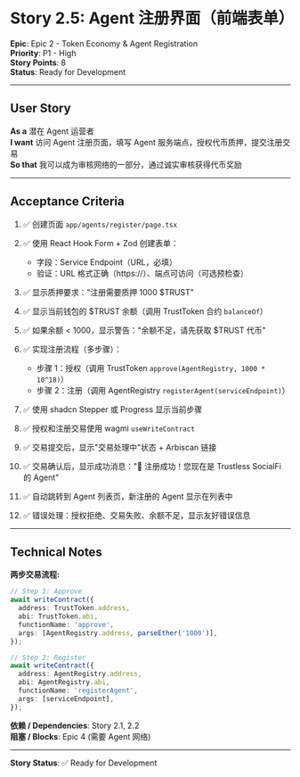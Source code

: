 # Story 2.5: Agent 注册界面（前端表单）

**Epic**: Epic 2 - Token Economy & Agent Registration  
**Priority**: P1 - High  
**Story Points**: 8  
**Status**: Ready for Development

---

## User Story

**As a** 潜在 Agent 运营者  
**I want** 访问 Agent 注册页面，填写 Agent 服务端点，授权代币质押，提交注册交易  
**So that** 我可以成为审核网络的一部分，通过诚实审核获得代币奖励

---

## Acceptance Criteria

1. ✅ 创建页面 `app/agents/register/page.tsx`

2. ✅ 使用 React Hook Form + Zod 创建表单：
   - 字段：Service Endpoint（URL，必填）
   - 验证：URL 格式正确（https://）、端点可访问（可选预检查）

3. ✅ 显示质押要求："注册需要质押 1000 $TRUST"

4. ✅ 显示当前钱包的 $TRUST 余额（调用 TrustToken 合约 `balanceOf`）

5. ✅ 如果余额 < 1000，显示警告："余额不足，请先获取 $TRUST 代币"

6. ✅ 实现注册流程（多步骤）：
   - 步骤 1：授权（调用 TrustToken `approve(AgentRegistry, 1000 * 10^18)`）
   - 步骤 2：注册（调用 AgentRegistry `registerAgent(serviceEndpoint)`）

7. ✅ 使用 shadcn Stepper 或 Progress 显示当前步骤

8. ✅ 授权和注册交易使用 wagmi `useWriteContract`

9. ✅ 交易提交后，显示"交易处理中"状态 + Arbiscan 链接

10. ✅ 交易确认后，显示成功消息："🎉 注册成功！您现在是 Trustless SocialFi 的 Agent"

11. ✅ 自动跳转到 Agent 列表页，新注册的 Agent 显示在列表中

12. ✅ 错误处理：授权拒绝、交易失败、余额不足，显示友好错误信息

---

## Technical Notes

**两步交易流程:**
```typescript
// Step 1: Approve
await writeContract({
  address: TrustToken.address,
  abi: TrustToken.abi,
  functionName: 'approve',
  args: [AgentRegistry.address, parseEther('1000')],
});

// Step 2: Register
await writeContract({
  address: AgentRegistry.address,
  abi: AgentRegistry.abi,
  functionName: 'registerAgent',
  args: [serviceEndpoint],
});
```

**依赖 / Dependencies**: Story 2.1, 2.2  
**阻塞 / Blocks**: Epic 4 (需要 Agent 网络)

---

**Story Status**: ✅ Ready for Development


